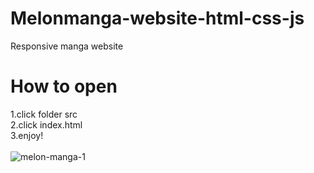 # Melonmanga-website-html-css-js
Responsive manga website 
# How to open
1.click folder src<br />
2.click index.html<br />
3.enjoy!<br /><br />
![melon-manga-1](https://user-images.githubusercontent.com/41964089/136765342-d7aca8c2-443d-4bae-abe8-4d581ebf5be5.png)
